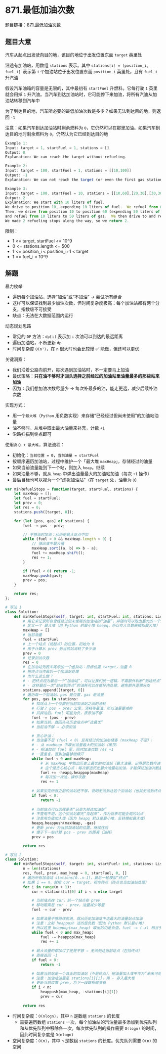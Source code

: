 # 871.最低加油次数

题目链接：[871.最低加油次数](https://leetcode.cn/problems/minimum-number-of-refueling-stops/)

## 题目大意

汽车从起点出发驶向目的地，该目的地位于出发位置东面 `target` 英里处

沿途有加油站，用数组 `stations` 表示。其中 `stations[i] = [position_i, fuel_i] `表示第 `i` 个加油站位于出发位置东面 `position_i` 英里处，且有 `fuel_i` 升汽油

假设汽车油箱的容量是无限的，其中最初有 `startFuel` 升燃料。它每行驶 `1` 英里就会用掉 `1` 升汽油。当汽车到达加油站时，它可能停下来加油，将所有汽油从加油站转移到汽车中

为了到达目的地，汽车所必要的最低加油次数是多少？如果无法到达目的地，则返回 `-1` 

注意：如果汽车到达加油站时剩余燃料为 `0`，它仍然可以在那里加油。如果汽车到达目的地时剩余燃料为 `0`，仍然认为它已经到达目的地

```js
Example 1:
Input: target = 1, startFuel = 1, stations = []
Output: 0
Explanation: We can reach the target without refueling.

Example 2:
Input: target = 100, startFuel = 1, stations = [[10,100]]
Output: -1
Explanation: We can not reach the target (or even the first gas station).

Example 3:
Input: target = 100, startFuel = 10, stations = [[10,60],[20,30],[30,30],[60,40]]
Output: 2
Explanation: We start with 10 liters of fuel.
We drive to position 10, expending 10 liters of fuel.  We refuel from 0 liters to 60 liters of gas.
Then, we drive from position 10 to position 60 (expending 50 liters of fuel),
and refuel from 10 liters to 50 liters of gas.  We then drive to and reach the target.
We made 2 refueling stops along the way, so we return 2.
```

限制：
- 1 <= target, startFuel <= 10^9
- 0 <= stations.length <= 500
- 1 <= position_i < position_i+1 < target
- 1 <= fuel_i < 10^9

## 解题

暴力枚举
- 遍历每个加油站，选择“加油”或“不加油” → 尝试所有组合
- 这样可以保证找到最少加油次数，但时间复杂度极高：每个加油站都有两个分支，指数级不可接受
- 缺点：无法在大数据范围内运行

动态规划思路
- 常见的 `DP` 方法：`dp[i]` 表示加 `i` 次油可以到达的最远距离
- 遍历加油站，不断更新 `dp`
- 时间复杂度 `O(n²)`，在 `n` 很大时也会比较慢
✅ 能做，但还可以更优

关键洞察：
- 我们沿着公路向前开，每次遇到加油站时，不一定要马上加油
- 最优策略：**只在油不够时才回头选择之前经过的加油站里油量最多的那些站来加油**
- 因为：我们想加油次数尽量少 → 每次补最多的油，能走更远，减少后续补油次数

实现方式：
- 用一个`最大堆`（`Python` 用负数实现）来存储“已经经过但尚未使用”的加油站油量
- 油不够时，从堆中取出最大油量来补充，计数 `+1`
- 沿路扫描到终点即可

使用`贪心 + 最大堆`，算法流程：
- 初始化：`当前位置 = 0`，`当前油量 = startFuel`
- 按顺序遍历加油站，过程中维护一个「最大堆 `maxHeap`」，存储经过的油量
- 如果当前油量能到下一个站，则加入 `heap`，继续
- 如果油量不够，就从 `heap` 中弹出油量最大的加油站加油（每次 `+1` 操作）
- 最后目标也可以视为一个“虚拟加油站”（在 `target` 处，油量为 `0`）

```js
var minRefuelStops = function(target, startFuel, stations) {
    let maxHeap = [];
    let fuel = startFuel;
    let prev = 0;
    let res = 0;
    stations.push([target, 0]);

    for (let [pos, gas] of stations) {
        fuel -= pos - prev;

        // 不够油时加油：从历史最大站点中加
        while (fuel < 0 && maxHeap.length > 0) {
            // 弹出堆中最大值
            maxHeap.sort((a, b) => b - a);
            fuel += maxHeap.shift();
            res += 1;
        }

        if (fuel < 0) return -1;
        maxHeap.push(gas);
        prev = pos;
    }

    return res;
};
```
```python
# 写法 1
class Solution:
    def minRefuelStops(self, target: int, startFuel: int, stations: List[List[int]]) -> int:  
        # 用它来记录所有曾经经过但未使用的加油站的“油量”，并随时可以取出最大的一个来加油
        # 定义一个 最大堆（用 Python 的最小堆 heapq，所以存入负数来模拟最大堆）
        maxHeap = []   
        # 当前油量
        fuel = startFuel
        # 上一个站点（或起点）的位置，初始为 0
        # 用于计算从 prev 到当前站消耗了多少油
        prev = 0
        # 记录加油次数
        res = 0
        # 在加油站列表末尾添加一个虚拟站：目标位置 target，油量 0
        # 把终点当作最后一个加油站处理
        # 为什么这么做？
        # - 把终点视为最后一个“加油站”，可以让我们统一逻辑，不需额外判断“到达终点”这种情况
        # - 这样最后一次“前进到终点”的油耗可以在循环内处理，避免额外逻辑分支
        stations.append([target, 0])  
        # 遍历每一个加油站，pos 是位置，gas 是油量
        for pos, gas in stations:
            # 扣除从上一个位置到当前加油站之间的油耗
            # 行驶了 pos - prev 公里，消耗等量油，所以油量要减掉
            # 扣掉油后，fuel 可能为负，表示油不够
            fuel -= (pos - prev)
            # 如果当前，就回头从历史站点中“选最优”
            # 当前油不够 ⇒ 必须加油

            # 贪心补油：
            # 当油量不足 (fuel < 0) 且有经过的加油站储备 (maxHeap 不空)：
            # - 从 maxHeap 中取出油量最大的加油站（堆顶）
            # - 把油加到 fuel 里，同时加油次数 res +1
            # 一直重复，直到油量够继续开
            while fuel < 0 and maxHeap:
                # 从 maxHeap 中取出历史上最优的加油站（最大油量，记得是负数存进去的）
                # 这个是贪心核心点：每次都选历史最大油量站加油，才能保证加油次数最少 
                fuel += -heapq.heappop(maxHeap)  
                # 每次加一次油，操作次数
                res += 1
            
            # 如果加完所有之前的油站还不够，说明无法到达这个加油站（也就无法到终点） → 返回 -1
            if fuel < 0:
                return -1
            
            # 当前站点可以选择是否“记录为候选加油站”
            # 不管用不用，这个加油站都先“存起来”，作为将来可能会用的站点
            # 注意用负值加入堆（因为 heapq 默认是最小堆，反转模拟最大堆）
            heapq.heappush(maxHeap, -gas)
            # 更新 prev 为当前加油站的位置，继续往后
            # 便于下一站计算 pos - prev 的距离（油耗）
            prev = pos

        return res

# 写法 2
class Solution:
    def minRefuelStops(self, target: int, startFuel: int, stations: List[List[int]]) -> int:
        n = len(stations)
        res, fuel, prev, max_heap = 0, startFuel, 0, []
        # 遍历所有加油站 stations[0..n-1]，最后一轮模拟“终点”
        # 如果 i == n，就把 cur = target，视作终点（终点也当加油站处理）
        for i in range(n + 1):
            cur = stations[i][0] if i < n else target

            # 当前站点在 cur，前一个站点在 prev
            # 移动距离是 cur - prev，油量减少等量
            fuel -= cur - prev

            # 如果油量不够继续前进，就从历史加油站中选最大的油量站点加油
            # 注意：之前 heappush 进的是负数（因为 Python 默认最小堆）
            # 所以这里 heappop(max_heap) 取出的仍是负值，fuel -= (-x) 相当于加油
            while fuel < 0 and max_heap:
                fuel -= heappop(max_heap)
                res += 1
            
            # 最大油量的都加过了还是不够 ⇒ 无法到达当前站点（包括终点）
            # 直接返回 -1
            if fuel < 0:
                return -1

            # 如果当前站是一个真正的加油站（不是终点），把油量加入堆中作为“未来可用资源”
            # 注意：加油站油量是 stations[i][1]，用 - 存入最大堆
            # 更新当前位置 prev，为下一段路程做准备  
            if i < n:
                heappush(max_heap, -stations[i][1])
                prev = cur
                
        return res
```

- 时间复杂度：`O(nlogn)`，其中 `n` 是数组 `stations` 的长度
  - 需要遍历数组 `stations` 一次，每个加油站的汽油量最多添加到优先队列和从优先队列中移除各一次，每次优先队列的操作需要 `O(logn)` 的时间，因此时间复杂度是 `O(nlogn)`
- 空间复杂度：`O(n)`，其中 `n` 是数组 `stations` 的长度。优先队列需要 `O(n)` 的空间